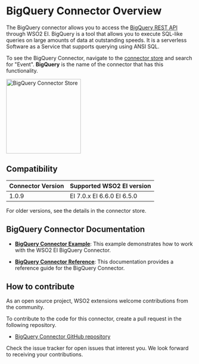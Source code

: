 # BigQuery Connector Overview

The BigQuery connector allows you to access the [BigQuery REST API](https://cloud.google.com/bigquery/docs/reference/rest) through WSO2 EI. BigQuery is a tool that allows you to execute SQL-like queries on large amounts of data at outstanding speeds. It is a serverless Software as a Service that supports querying using ANSI SQL.

To see the BigQuery Connector, navigate to the [connector store](https://store.wso2.com/store/assets/esbconnector/list) and search for "Event". **BigQuery** is the name of the connector that has this functionality.

<img src="../../../../assets/img/connectors/bigquery-store.png" title="BigQuery Connector Store" width="200" alt="BigQuery Connector Store"/>

## Compatibility

| Connector Version | Supported WSO2 EI version |
| ------------- |-------------|
| 1.0.9    | EI 7.0.x EI 6.6.0 EI 6.5.0 |

For older versions, see the details in the connector store.

## BigQuery Connector Documentation

* **[BigQuery Connector Example](bigquery-connector-example.md)**: This example demonstrates how to work with the WSO2 EI BigQuery Connector. 

* **[BigQuery Connector Reference](bigquery-connector-reference.md)**: This documentation provides a reference guide for the BigQuery Connector.

## How to contribute

As an open source project, WSO2 extensions welcome contributions from the community. 

To contribute to the code for this connector, create a pull request in the following repository. 

* [BigQuery Connector GitHub repository](https://github.com/wso2-extensions/esb-connector-bigquery)

Check the issue tracker for open issues that interest you. We look forward to receiving your contributions.
